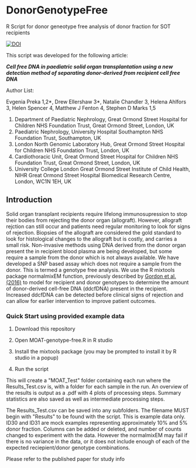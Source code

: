 # DonorGenotypeFree
R Script for donor geneotype free analysis of donor fraction for SOT recipients

[![DOI](https://zenodo.org/badge/267396914.svg)](https://zenodo.org/badge/latestdoi/267396914)

This script was developed for the following article:

__*Cell free DNA in paediatric solid organ transplantation using a new detection method of separating donor-derived from recipient cell free DNA*__

Author List:

Evgenia Preka 1,2*, Drew Ellershaw 3*, Natalie Chandler 3, Helena Ahlfors 3, Helen Spencer 4,  Matthew J Fenton 4, Stephen D Marks 1,5

1. Department of Paediatric Nephrology, Great Ormond Street Hospital for Children NHS Foundation Trust, Great Ormond Street, London, UK	
2. Paediatric Nephrology, University Hospital Southampton NHS Foundation Trust, Southampton, UK
3. London North Genomic Laboratory Hub, Great Ormond Street Hospital for Children NHS Foundation Trust, London, UK
4. Cardiothoracic Unit, Great Ormond Street Hospital for Children NHS Foundation Trust, Great Ormond Street, London, UK
5. University College London Great Ormond Street Institute of Child Health, NIHR Great Ormond Street Hospital Biomedical Research Centre, London, WC1N 1EH, UK

## Introduction
Solid organ transplant recipients require lifelong immunosupression to stop their bodies from rejecting the donor organ (allograft). However, allograft rejction can still occur and patients need regular monitoring to look for signs of rejection. Biopsies of the allograft are considered the gold standard to look for histological changes to the allograft but is costly, and carries a small risk. Non-invasive methods using DNA derived from the donor organ present the in recipient blood plasma are being developed, but some require a sample from the donor which is not always available. We have developed a SNP based assay which does not require a sample from the donor. This is termed a genotype free analysis. We use the R mixtools package normalmixEM function, previously described by [Gordon et al. (2016)](https://www.ncbi.nlm.nih.gov/pmc/articles/PMC5031701/) to model for recipient and donor genotypes to determine the amount of donor-derived cell-free DNA (ddcfDNA) present in the recipient. Increased ddcfDNA can be detected before clinical signs of rejection and can allow for earlier intervention to improve patient outcomes.


### Quick Start using provided example data

1. Download this repository

2. Open MOAT-genotype-free.R in R studio

3. Install the mixtools package (you may be prompted to install it by R studio in a popup)

4. Run the script


This will create a "MOAT_Test" folder containing each run where the Results_Test.csv is, with a folder for each sample in the run. 
An overview of the results is output as a .pdf with 4 plots of processing steps.
Summary statistics are also saved as well as intermediate processing steps.


The Results_Test.csv can be saved into any subfolders. 
The filename MUST begin with "Results" to be found with the script.
This is example data only. ID30 and ID31 are mock examples representing approximately 10% and 5% donor fraction.
Columns can be added or deleted, and number of counts changed to experiment with the data. However the normalmixEM may fail if there is no variance in the data, or it does not include enough of each of the expected reciepient/donor genotype combinations.


Please refer to the published paper for study info
